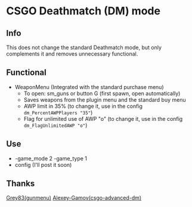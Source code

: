 # CSGO Deathmatch (DM) mode

## Info
This does not change the standard Deathmatch mode, but only complements it and removes unnecessary functional.

## Functional 
- WeaponMenu (Integrated with the standard purchase menu)
    - To open: sm_guns or button G (first spawn, open automatically)
    - Saves weapons from the plugin menu and the standard buy menu
    - AWP limit in 35% (to change it, use in the config `dm_PercentAWPPlayers "35"`)
    - Flag for unlimited use of AWP "o" (to change it, use in the config `dm_FlagUnlimitedAWP "o"`)

## Use
- -game_mode 2 -game_type 1
- config (I'll post it soon)

## Thanks
[Grey83(gunmenu)](https://github.com/Grey83/SourceMod-plugins/blob/master/SM/scripting/css_gunmenu.sp)
[Alexey-Gamov(csgo-advanced-dm)](https://github.com/alexey-gamov/csgo-advanced-dm)
